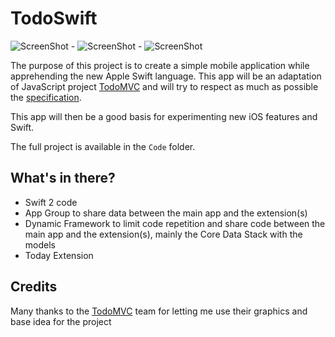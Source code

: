 TodoSwift
=========

![ScreenShot](https://raw.github.com/cyrilchandelier/TodoSwift/master/Assets/todoswift_1.png) - 
![ScreenShot](https://raw.github.com/cyrilchandelier/TodoSwift/master/Assets/todoswift_2.png) - 
![ScreenShot](https://raw.github.com/cyrilchandelier/TodoSwift/master/Assets/todoswift_3.png)

The purpose of this project is to create a simple mobile application while apprehending the new Apple Swift language. This app will be an adaptation of JavaScript project [TodoMVC](http://todomvc.com/) and will try to respect as much as possible the [specification](https://github.com/tastejs/todomvc/blob/master/app-spec.md).

This app will then be a good basis for experimenting new iOS features and Swift.

The full project is available in the ```Code``` folder.

## What's in there?

- Swift 2 code
- App Group to share data between the main app and the extension(s)
- Dynamic Framework to limit code repetition and share code between the main app and the extension(s), mainly the Core Data Stack with the models
- Today Extension

## Credits

Many thanks to the [TodoMVC](http://todomvc.com/) team for letting me use their graphics and base idea for the project